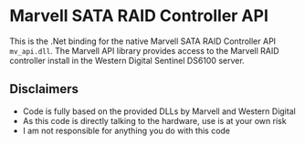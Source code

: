 # Marvell SATA RAID Controller API

This is the .Net binding for the native Marvell SATA RAID Controller API `mv_api.dll`.
The Marvell API library provides access to the Marvell RAID controller install in the Western Digital Sentinel DS6100 server.

## Disclaimers

- Code is fully based on the provided DLLs by Marvell and Western Digital
- As this code is directly talking to the hardware, use is at your own risk
- I am not responsible for anything you do with this code